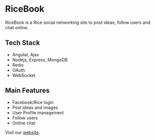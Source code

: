# RiceBook

RiceBook is a Rice social networking site to post ideas, follow users and chat online.

## Tech Stack
* Angular, Ajax
* Nodejs, Express, MongoDB
* Redis
* OAuth
* WebSocket

## Main Features
* Facebook/Rice login
* Post ideas and images
* User Profile management
* Follow users
* Online chat

Visit our [website](http://yz157-ricebook.surge.sh/).
